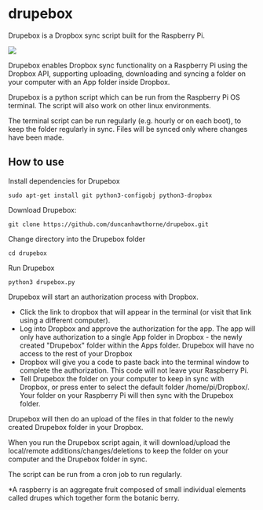 # drupebox
Drupebox is a Dropbox sync script built for the Raspberry Pi.

![](https://raw.githubusercontent.com/duncanhawthorne/drupebox/master/icon.png)

Drupebox enables Dropbox sync functionality on a Raspberry Pi using the Dropbox API, supporting uploading, downloading and syncing a folder on your computer with an App folder inside Dropbox.

Drupebox is a python script which can be run from the Raspberry Pi OS terminal. The script will also work on other linux environments.

The terminal script can be run regularly (e.g. hourly or on each boot), to keep the folder regularly in sync. Files will be synced only where changes have been made. 

How to use
-----------

Install dependencies for Drupebox
```
sudo apt-get install git python3-configobj python3-dropbox
```

Download Drupebox:
```
git clone https://github.com/duncanhawthorne/drupebox.git
```

Change directory into the Drupebox folder
```
cd drupebox
```

Run Drupebox
```
python3 drupebox.py
```

Drupebox will start an authorization process with Dropbox.
* Click the link to dropbox that will appear in the terminal (or visit that link using a different computer).
* Log into Dropbox and approve the authorization for the app. The app will only have authorization to a single App folder in Dropbox - the newly created "Drupebox" folder within the Apps folder. Drupebox will have no access to the rest of your Dropbox
* Dropbox will give you a code to paste back into the terminal window to complete the authorization. This code will not leave your Raspberry Pi.
* Tell Drupebox the folder on your computer to keep in sync with Dropbox, or press enter to select the default folder /home/pi/Dropbox/. Your folder on your Raspberry Pi will then sync with the Drupebox folder.

Drupebox will then do an upload of the files in that folder to the newly created Drupebox folder in your Dropbox.

When you run the Drupebox script again, it will download/upload the local/remote additions/changes/deletions to keep the folder on your computer and the Drupebox folder in sync.

The script can be run from a cron job to run regularly. 


*A raspberry is an aggregate fruit composed of small individual elements called drupes which together form the botanic berry.
